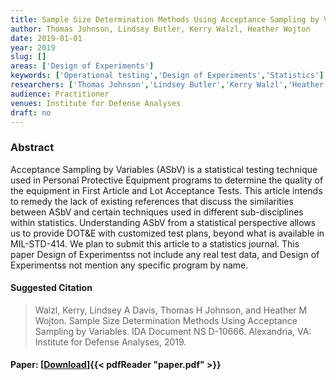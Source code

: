 ```yaml
---
title: Sample Size Determination Methods Using Acceptance Sampling by Variables
author: Thomas Johnson, Lindsey Butler, Kerry Walzl, Heather Wojton
date: 2019-01-01
year: 2019
slug: []
areas: ['Design of Experiments']
keywords: ['Operational testing','Design of Experiments','Statistics']
researchers: ['Thomas Johnson','Lindsey Butler','Kerry Walzl','Heather Wojton']
audience: Practitioner
venues: Institute for Defense Analyses
draft: no
---
```




### Abstract
Acceptance Sampling by Variables (ASbV) is a statistical testing technique used in Personal Protective Equipment programs to determine the quality of the equipment in First Article and Lot Acceptance Tests. This article intends to remedy the lack of existing references that discuss the similarities between ASbV and certain techniques used in different sub-disciplines within statistics. Understanding ASbV from a statistical perspective allows us to provide DOT&E with customized test plans, beyond what is available in MIL-STD-414. We plan to submit this article to a statistics journal. This paper Design of Experimentss not include any real test data, and Design of Experimentss not mention any specific program by name.

#### Suggested Citation
> Walzl, Kerry, Lindsey A Davis, Thomas H Johnson, and Heather M Wojton. Sample Size Determination Methods Using Acceptance Sampling by Variables. IDA Document NS D-10666. Alexandria, VA: Institute for Defense Analyses, 2019.



#### Paper: [[Download](paper.pdf)]{{< pdfReader "paper.pdf" >}}


